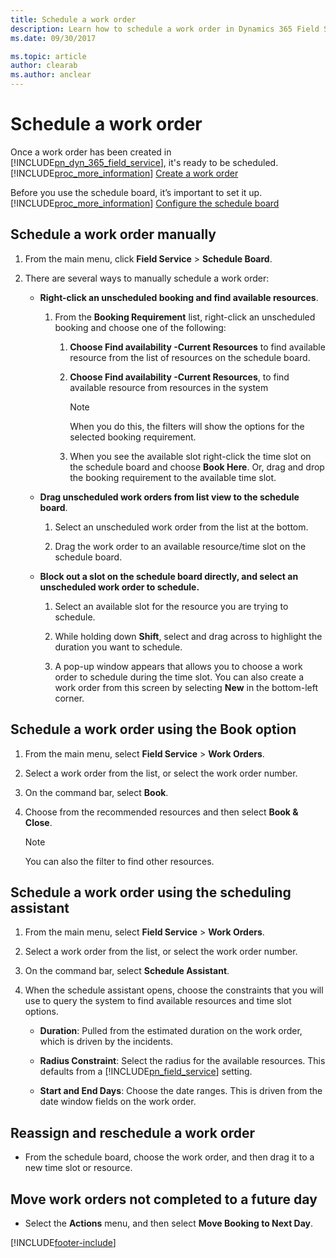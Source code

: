 ```yaml
---
title: Schedule a work order
description: Learn how to schedule a work order in Dynamics 365 Field Service.
ms.date: 09/30/2017

ms.topic: article
author: clearab
ms.author: anclear
---
```


# Schedule a work order

Once a work order has been created in [!INCLUDE[pn_dyn_365_field_service](../includes/pn-dyn-365-field-service.md)], it's ready to be scheduled. [!INCLUDE[proc_more_information](../includes/proc-more-information.md)] [Create a work order](../field-service/create-work-order.md)  
  
 Before you use the schedule board, it’s important to set it up. [!INCLUDE[proc_more_information](../includes/proc-more-information.md)] [Configure the schedule board](../field-service/configure-schedule-board.md)  
  
<a name="BKMK_ScheduleWOManually"></a>   
## Schedule a work order manually  
  
1.  From the main menu, click **Field Service** > **Schedule Board**.  
  
2.  There are several ways to manually schedule a work order:  
  
    - **Right-click an unscheduled booking and find available resources**.  
  
        1.  From the **Booking Requirement** list, right-click an unscheduled booking and choose one of the following:  
  
            1. **Choose Find availability -Current Resources** to find available resource from the list of resources on the schedule board.  
  
            2. **Choose Find availability -Current Resources**, to find available resource from resources in the system  
  
                > [!NOTE]
                >  When you do this, the filters will show the options for the selected booking requirement.  
  
            3.  When you see the available slot right-click the time slot on the schedule board and choose **Book Here**. Or, drag and drop the booking requirement to the available time slot.  
  
    - **Drag unscheduled work orders from list view to the schedule board**.  
  
        1.  Select an unscheduled work order from the list at the bottom.  
  
        2.  Drag the work order to an available resource/time slot on the schedule board.  
  
    - **Block out a slot on the schedule board directly, and select an unscheduled work order to schedule.**  
  
        1.  Select an available slot for the resource you are trying to schedule.  
  
        2.  While holding down **Shift**, select and drag across to highlight the duration you want to schedule.  
  
        3.  A pop-up window appears that allows you to choose a work order to schedule during the time slot. You can also create a work order from this screen by selecting **New** in the bottom-left corner.  
  
<a name="BKMK_bookoption"></a>   
## Schedule a work order using the Book option  
  
1.  From the main menu, select **Field Service** > **Work Orders**.  
  
2.  Select a work order from the list, or select the work order number.  
  
3.  On the command bar, select **Book**.  
  
4.  Choose from the recommended resources and then select **Book & Close**.  
  
    > [!NOTE]
    >  You can also the filter to find other resources.  
  
<a name="BKMK_SchedulingAssistant"></a>   
## Schedule a work order using the scheduling assistant  
  
1. From the main menu, select **Field Service** > **Work Orders**.  
  
2. Select a work order from the list, or select the work order number.  
  
3. On the command bar, select **Schedule Assistant**.  
  
4. When the schedule assistant opens, choose the constraints that you will use to query the system to find available resources and time slot options.  
  
   - **Duration**: Pulled from the estimated duration on the work order, which is driven by the incidents.  
  
   - **Radius Constraint**: Select the radius for the available resources. This defaults from a [!INCLUDE[pn_field_service](../includes/pn-field-service.md)] setting.  
  
   - **Start and End Days**: Choose the date ranges. This is driven from the date window fields on the work order.  
  
<a name="BKMK_ReassignReschedule"></a>   
## Reassign and reschedule a work order  
  
-   From the schedule board, choose the work order, and then drag it to a new time slot or resource.  
  
<a name="BKMK_MoveUncompleted"></a>   
## Move work orders not completed to a future day  
  
-   Select the **Actions** menu, and then select **Move Booking to Next Day**.  
  
[!INCLUDE[footer-include](../includes/footer-banner.md)]
